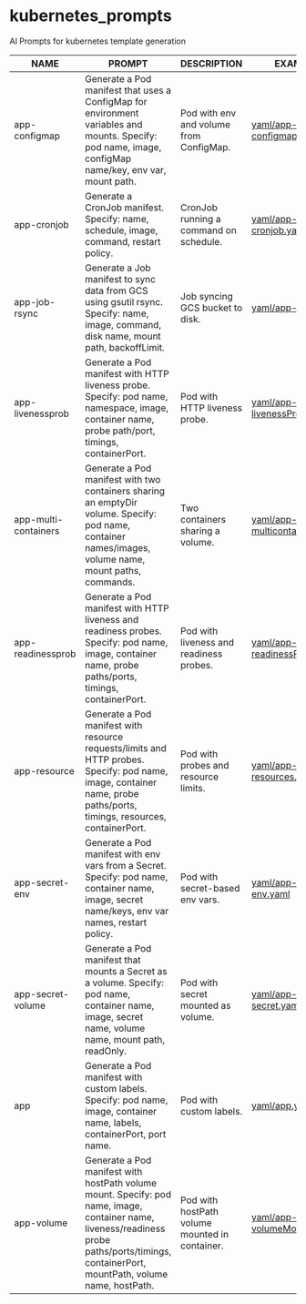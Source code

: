 # kubernetes_prompts
AI Prompts for kubernetes template generation

| NAME | PROMPT | DESCRIPTION | EXAMPLE |
|------|--------|-------------|---------|
| app-configmap | Generate a Pod manifest that uses a ConfigMap for environment variables and mounts. Specify: pod name, image, configMap name/key, env var, mount path. | Pod with env and volume from ConfigMap. | [yaml/app-configmap.yaml](yaml/app-configmap.yaml) |
| app-cronjob | Generate a CronJob manifest. Specify: name, schedule, image, command, restart policy. | CronJob running a command on schedule. | [yaml/app-cronjob.yaml](yaml/app-cronjob.yaml) |
| app-job-rsync | Generate a Job manifest to sync data from GCS using gsutil rsync. Specify: name, image, command, disk name, mount path, backoffLimit. | Job syncing GCS bucket to disk. | [yaml/app-job.yaml](yaml/app-job.yaml) |
| app-livenessprob | Generate a Pod manifest with HTTP liveness probe. Specify: pod name, namespace, image, container name, probe path/port, timings, containerPort. | Pod with HTTP liveness probe. | [yaml/app-livenessProbe.yaml](yaml/app-livenessProbe.yaml) |
| app-multi-containers | Generate a Pod manifest with two containers sharing an emptyDir volume. Specify: pod name, container names/images, volume name, mount paths, commands. | Two containers sharing a volume. | [yaml/app-multicontainer.yaml](yaml/app-multicontainer.yaml) |
| app-readinessprob | Generate a Pod manifest with HTTP liveness and readiness probes. Specify: pod name, image, container name, probe paths/ports, timings, containerPort. | Pod with liveness and readiness probes. | [yaml/app-readinessProbe.yaml](yaml/app-readinessProbe.yaml) |
| app-resource | Generate a Pod manifest with resource requests/limits and HTTP probes. Specify: pod name, image, container name, probe paths/ports, timings, resources, containerPort. | Pod with probes and resource limits. | [yaml/app-resources.yaml](yaml/app-resources.yaml) |
| app-secret-env | Generate a Pod manifest with env vars from a Secret. Specify: pod name, container name, image, secret name/keys, env var names, restart policy. | Pod with secret-based env vars. | [yaml/app-secret-env.yaml](yaml/app-secret-env.yaml) |
| app-secret-volume | Generate a Pod manifest that mounts a Secret as a volume. Specify: pod name, container name, image, secret name, volume name, mount path, readOnly. | Pod with secret mounted as volume. | [yaml/app-secret.yaml](yaml/app-secret.yaml) |
| app | Generate a Pod manifest with custom labels. Specify: pod name, image, container name, labels, containerPort, port name. | Pod with custom labels. | [yaml/app.yaml](yaml/app.yaml) |
| app-volume | Generate a Pod manifest with hostPath volume mount. Specify: pod name, image, container name, liveness/readiness probe paths/ports/timings, containerPort, mountPath, volume name, hostPath. | Pod with hostPath volume mounted in container. | [yaml/app-volumeMounts.yaml](yaml/app-volumeMounts.yaml) |
